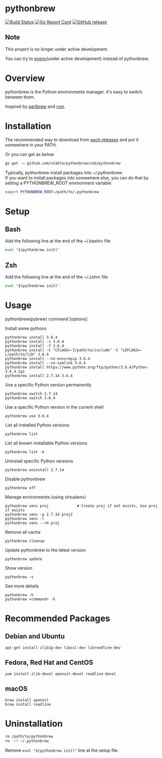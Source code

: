 # pythonbrew

[![Build Status](https://travis-ci.org/utahta/pythonbrew.svg?branch=master)](https://travis-ci.org/utahta/pythonbrew)
[![Go Report Card](https://goreportcard.com/badge/github.com/utahta/pythonbrew)](https://goreportcard.com/report/github.com/utahta/pythonbrew)
[![GitHub release](https://img.shields.io/github/release/utahta/pythonbrew.svg)](https://github.com/utahta/pythonbrew/releases)

## Note

This project is no longer under active development.

You can try to [pyenv](https://github.com/pyenv/pyenv)(under active development) instead of pythonbrew.

# Overview

pythonbrew is the Python environments manager. it's easy to switch between them.

Inspired by [perlbrew](http://github.com/gugod/App-perlbrew) and [rvm](https://github.com/wayneeseguin/rvm).

# Installation

The recommended way to download from [each releases](https://github.com/utahta/pythonbrew/releases) and put it somewhere in your PATH.

Or you can get as below
```sh
go get -u github.com/utahta/pythonbrew/cmd/pythonbrew
```

Typically, pythonbrew install packages into ~/.pythonbrew.  
If you want to install packages into somewhere else, you can do that by setting a PYTHONBREW_ROOT environment variable
```sh
export PYTHONBREW_ROOT=/path/to/.pythonbrew
```

# Setup

## Bash

Add the following line at the end of the ~/.bashrc file
```sh
eval "$(pythonbrew init)"
```

## Zsh

Add the following line at the end of the ~/.zshrc file
```sh
eval "$(pythonbrew init)"
```

# Usage

pythonbrew(pybrew) command [options]

Install some pythons
```
pythonbrew install 3.6.4
pythonbrew install -v 3.6.4
pythonbrew install -f 3.6.4
pythonbrew install -C "CFLAGS=-I/path/to/include" -C "LDFLAGS=-L/path/to/lib" 3.6.4
pythonbrew install --no-ensurepip 3.6.4
pythonbrew install --no-symlink 3.6.4
pythonbrew install https://www.python.org/ftp/python/3.6.4/Python-3.6.4.tgz
pythonbrew install 2.7.14 3.6.4
```

Use a specific Python version permanently
```
pythonbrew switch 2.7.14
pythonbrew switch 3.6.4
```

Use a specific Python version in the current shell
```
pythonbrew use 3.6.4
```

List all installed Python versions
```
pythonbrew list
```

List all known installable Python versions
```
pythonbrew list -k
```

Uninstall specific Python versions
```
pythonbrew uninstall 2.7.14
```

Disable pythonbrew
```
pythonbrew off
```

Manage environments (using virtualenv)
```
pythonbrew venv proj             # Create proj if not exists, Use proj if exists
pythonbrew venv -p 2.7.14 proj2
pythonbrew venv -l
pythonbrew venv --rm proj
```

Remove all cache
```
pythonbrew cleanup
```

Update pythonbrew to the latest version
```
pythonbrew update
```

Show version
```
pythonbrew -v
```

See more details
```
pythonbrew -h
pythonbrew <command> -h
```

# Recommended Packages

## Debian and Ubuntu

```
apt-get install zlib1g-dev libssl-dev libreadline-dev
```

## Fedora, Red Hat and CentOS

```
yum install zlib-devel openssl-devel readline-devel
```

## macOS

```
brew install openssl
brew install readline
```

# Uninstallation

```sh
rm /path/to/pythonbrew
rm -rf ~/.pythonbrew
```
Remove `eval "$(pythonbrew init)"` line at the setup file.
